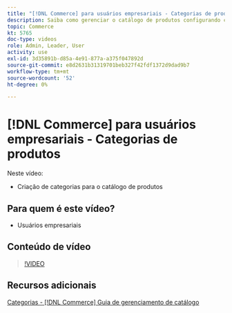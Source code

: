 ```yaml
---
title: "[!DNL Commerce] para usuários empresariais - Categorias de produtos"
description: Saiba como gerenciar o catálogo de produtos configurando categorias.
topic: Commerce
kt: 5765
doc-type: videos
role: Admin, Leader, User
activity: use
exl-id: 3d35891b-d85a-4e91-877a-a375f047892d
source-git-commit: e8d2631b31319701beb327f42fdf1372d9dad9b7
workflow-type: tm+mt
source-wordcount: '52'
ht-degree: 0%

---
```


# [!DNL Commerce] para usuários empresariais - Categorias de produtos

Neste vídeo:

- Criação de categorias para o catálogo de produtos

## Para quem é este vídeo?

- Usuários empresariais

## Conteúdo de vídeo

>[!VIDEO](https://video.tv.adobe.com/v/35950?quality=12&learn=on)

## Recursos adicionais

[Categorias - [!DNL Commerce] Guia de gerenciamento de catálogo](https://experienceleague.adobe.com/docs/commerce-admin/catalog/categories/categories.html)

